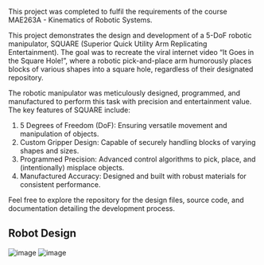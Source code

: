 This project was completed to fulfil the requirements of the course MAE263A - Kinematics of Robotic Systems.

This project demonstrates the design and development of a 5-DoF robotic manipulator, SQUARE (Superior Quick Utility Arm Replicating Entertainment). The goal was to recreate the viral internet video “It Goes in the Square Hole!”, where a robotic pick-and-place arm humorously places blocks of various shapes into a square hole, regardless of their designated repository.

The robotic manipulator was meticulously designed, programmed, and manufactured to perform this task with precision and entertainment value. The key features of SQUARE include:

1. 5 Degrees of Freedom (DoF): Ensuring versatile movement and manipulation of objects.
2. Custom Gripper Design: Capable of securely handling blocks of varying shapes and sizes.
3. Programmed Precision: Advanced control algorithms to pick, place, and (intentionally) misplace objects.
4. Manufactured Accuracy: Designed and built with robust materials for consistent performance.

Feel free to explore the repository for the design files, source code, and documentation detailing the development process.

## Robot Design

![image](https://github.com/user-attachments/assets/0b3ab387-c733-467f-b235-112abd96ff98)
![image](https://github.com/user-attachments/assets/c6532d63-9dcb-46b7-a8f9-7fcd5370d399)



